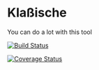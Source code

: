 # Klaßische

You can do a lot with this tool

[![Build Status](https://travis-ci.org/ActionSeeker/klassische.svg?branch=master)](https://travis-ci.org/ActionSeeker/klassische)

[![Coverage Status](https://coveralls.io/repos/github/ActionSeeker/klassische/badge.svg?branch=master)](https://coveralls.io/github/ActionSeeker/klassische?branch=master)
